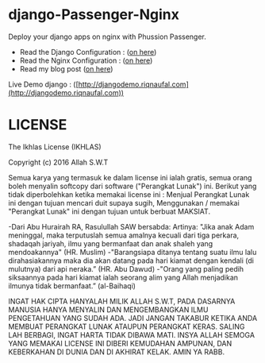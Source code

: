 # django-Passenger-Nginx

Deploy your django apps on nginx with Phussion Passenger.

- Read the Django Configuration : ([on here](https://github.com/ariq01/django-passenger-nginx/tree/master/djangofiles))
- Read the Nginx Configuration : ([on here](https://github.com/ariq01/django-passenger-nginx/tree/master/nginx))
- Read my blog post ([on here](https://www.riqnaufal.com/deploy-django-apps-on-nginx-with-passenger))

Live Demo django : ([http://djangodemo.riqnaufal.com](http://djangodemo.riqnaufal.com))


# LICENSE

The Ikhlas License (IKHLAS)

Copyright (c) 2016 Allah S.W.T

Semua karya yang termasuk ke dalam license ini ialah gratis, semua orang boleh menyalin softcopy
dari software ("Perangkat Lunak") ini. Berikut yang tidak diperbolehkan ketika memakai license ini :
Menjual Perangkat Lunak ini dengan tujuan mencari duit supaya sugih, Menggunakan / memakai "Perangkat Lunak" ini
dengan tujuan untuk berbuat MAKSIAT. 

-Dari Abu Hurairah RA, Rasulullah SAW bersabda:
Artinya: "Jika anak Adam meninggal, maka terputuslah semua amalnya kecuali dari tiga perkara, 
shadaqah jariyah, ilmu yang bermanfaat dan anak shaleh yang mendoakannya" (HR. Muslim)
-"Barangsiapa ditanya tentang suatu ilmu lalu dirahasiakannya maka 
dia akan datang pada hari kiamat dengan kendali (di mulutnya) dari api neraka.” (HR. Abu Dawud)
-"Orang yang paling pedih siksaannya pada hari kiamat ialah seorang alim yang Allah 
menjadikan ilmunya tidak bermanfaat.” (al-Baihaqi)


INGAT HAK CIPTA HANYALAH MILIK ALLAH S.W.T, PADA DASARNYA MANUSIA HANYA MENYALIN DAN MENGEMBANGKAN
ILMU PENGETAHUAN YANG SUDAH ADA. JADI JANGAN TAKABUR KETIKA ANDA MEMBUAT PERANGKAT LUNAK ATAUPUN PERANGKAT KERAS.
SALING LAH BERBAGI, INGAT HARTA TIDAK DIBAWA MATI. INSYA ALLAH SEMOGA YANG MEMAKAI LICENSE INI DIBERI KEMUDAHAN 
AMPUNAN, DAN KEBERKAHAN DI DUNIA DAN DI AKHIRAT KELAK. AMIN YA RABB.

